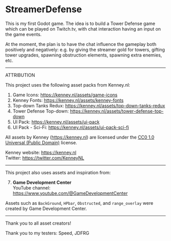 # StreamerDefense
This is my first Godot game. The idea is to build a Tower Defense game which can be played on Twitch.tv, with chat interaction having an input on the game events.

At the moment, the plan is to have the chat influence the gameplay both positively and negatively: e.g. by giving the streamer gold for towers, gifting tower upgrades, spawning obstruction elements, spawning extra enemies, etc.

---

ATTRIBUTION

This project uses the following asset packs from Kenney.nl:

1. Game Icons: https://kenney.nl/assets/game-icons
2. Kenney Fonts: https://kenney.nl/assets/kenney-fonts
3. Top-down Tanks Redux: https://kenney.nl/assets/top-down-tanks-redux
4. Tower Defense Top-down: https://kenney.nl/assets/tower-defense-top-down
5. UI Pack: https://kenney.nl/assets/ui-pack
6. UI Pack - Sci-Fi: https://kenney.nl/assets/ui-pack-sci-fi

All assets by Kenney (https://kenney.nl) are licensed under the [CC0 1.0 Universal (Public Domain)](https://creativecommons.org/publicdomain/zero/1.0/) license.

Kenney website: https://kenney.nl  
Twitter: https://twitter.com/KenneyNL

---

This project also uses assets and inspiration from:

7. **Game Development Center**  
   YouTube channel: https://www.youtube.com/@GameDevelopmentCenter

Assets such as `BackGround`, `HPbar`, `Obstructed`, and `range_overlay` were created by Game Development Center.

---

Thank you to all asset creators!

Thank you to my testers: Speed, JDFRG
